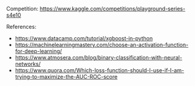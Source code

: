 Competition: https://www.kaggle.com/competitions/playground-series-s4e10

References:
* https://www.datacamp.com/tutorial/xgboost-in-python
* https://machinelearningmastery.com/choose-an-activation-function-for-deep-learning/
* https://www.atmosera.com/blog/binary-classification-with-neural-networks/
* https://www.quora.com/Which-loss-function-should-I-use-if-I-am-trying-to-maximize-the-AUC-ROC-score